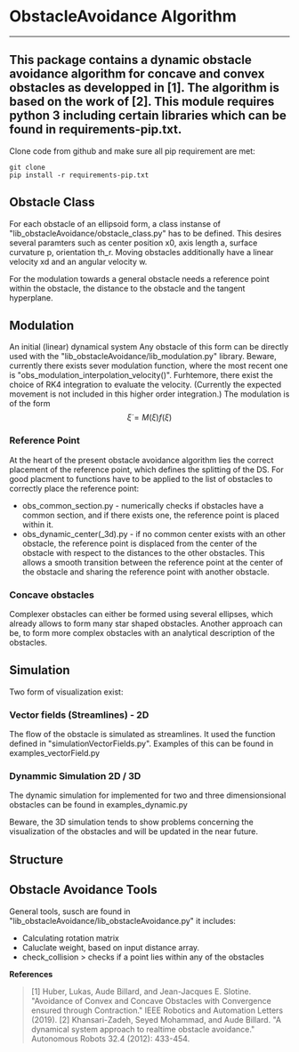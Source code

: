 
# ObstacleAvoidance Algorithm
---
This package contains a dynamic obstacle avoidance algorithm for concave and convex obstacles as developped in [1]. The algorithm is based on the work of [2].
This module requires python 3 including certain libraries which can be found in requirements-pip.txt.
---

Clone code from github and make sure all pip requirement are met:

```
git clone 
pip install -r requirements-pip.txt
```

## Obstacle Class
For each obstacle of an ellipsoid form, a class instanse of "lib_obstacleAvoidance/obstacle_class.py" has to be defined. This desires several paramters such as center position x0, axis length a, surface curvature p, orientation th_r.
Moving obstacles additionally have a linear velocity xd and an angular velocity w.

For the modulation towards a general obstacle needs a reference point within the obstacle, the distance to the obstacle and the tangent hyperplane. 

## Modulation
An initial (linear) dynamical system Any obstacle of this form can be directly used with the "lib_obstacleAvoidance/lib_modulation.py" library. Beware, currently there exists sever modulation function, where the most recent one is "obs_modulation_interpolation_velocity()".
Furhtemore, there exist the choice of RK4 integration to evaluate the velocity. (Currently the expected movement is not included in this higher order integration.)
The modulation is of the form
$$
\dot \xi = M (\xi) f (\xi)
$$

### Reference Point
At the heart of the present obstacle avoidance algorithm lies the correct placement of the reference point, which defines the splitting of the DS.
For good placment to functions have to be applied to the list of obstacles to correctly place the reference point:
- obs_common_section.py - numerically checks if obstacles have a common section, and if there exists one, the reference point is placed within it.
- obs_dynamic_center(_3d).py - if no common center exists with an other obstacle, the reference point is displaced from the center of the obstacle with respect to the distances to the other obstacles. This allows a smooth transition between the reference point at the center of the obstacle and sharing the reference point with another obstacle. 

### Concave obstacles
Complexer obstacles can either be formed using several ellipses, which already allows to form many star shaped obstacles.
Another approach can be, to form more complex obstacles with an analytical description of the obstacles.

## Simulation
Two form of visualization exist:

### Vector fields (Streamlines) - 2D
The flow of the obstacle is simulated as streamlines. It used the function defined in "simulationVectorFields.py". Examples of this can be found in
examples_vectorField.py

### Dynammic Simulation 2D / 3D
The dynamic simulation for implemented for two and three dimensionsional obstacles can be found in
examples_dynamic.py

Beware, the 3D simulation tends to show problems concerning the visualization of the obstacles and will be updated in the near future. 

## Structure


## Obstacle Avoidance Tools
General tools, susch are found in "lib_obstacleAvoidance/lib_obstacleAvoidance.py" it includes:
- Calculating rotation matrix
- Caluclate weight, based on input distance array.
- check_collision > checks if a point lies within any of the obstacles


**References**     
> [1] Huber, Lukas, Aude Billard, and Jean-Jacques E. Slotine. "Avoidance of Convex and Concave Obstacles with Convergence ensured through Contraction." IEEE Robotics and Automation Letters (2019).
> [2] Khansari-Zadeh, Seyed Mohammad, and Aude Billard. "A dynamical system approach to realtime obstacle avoidance." Autonomous Robots 32.4 (2012): 433-454.


